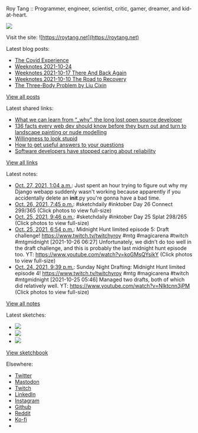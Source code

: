 Roy Tang :: Programmer, engineer, scientist, critic, gamer, dreamer, and kid-at-heart.

![](https://roytang.net/static/img/profile.jpg)

Visit the site: ![https://roytang.net](https://roytang.net)

Latest blog posts:

- [The Covid Experience](https://roytang.net/2021/10/covid-experience/)
- [Weeknotes 2021-10-24](https://roytang.net/2021/10/weeknotes-2021-10-24/)
- [Weeknotes 2021-10-17 There And Back Again](https://roytang.net/2021/10/weeknotes-10-17/)
- [Weeknotes 2021-10-10 The Road to Recovery](https://roytang.net/2021/10/weeknotes-10-10/)
- [The Three-Body Problem by Liu Cixin](https://roytang.net/2021/10/three-body-problem/)

[View all posts](https://roytang.net/blog)

Latest shared links:

- [What we can learn from “_why”, the long lost open source developer](https://roytang.net/2021/10/f477a6a18fe5fb487eacd5418311c51e/)
- [136 facts every web dev should know before they burn out and turn to landscape painting or nude modelling](https://roytang.net/2021/10/136-facts-every-web-dev-should-know-before-they-burn-out-and-turn-to-landscape-painting-or-nude-mode/)
- [Willingness to look stupid](https://roytang.net/2021/10/willingness-to-look-stupid/)
- [How to get useful answers to your questions](https://roytang.net/2021/10/how-to-get-useful-answers-to-your-questions/)
- [Software developers have stopped caring about reliability](https://roytang.net/2021/10/software-developers-have-stopped-caring-about-reliability/)

[View all links](https://roytang.net/links)

Latest notes:

- [Oct. 27, 2021, 1:04 a.m.](https://roytang.net/2021/10/07d4cb108213d3ff7f84637f8a30a4e9/): Just spent an hour trying to figure out why my Django webapp suddenly wasn&#x27;t working because apparently if you accidentally delete an __init__.py you&#x27;re gonna have a bad time.
- [Oct. 26, 2021, 7:45 p.m.](https://roytang.net/2021/10/1452964666594840584/): #sketchdaily #inktober Day 26 Connect 299/365 (Click photos to view full-size)
- [Oct. 25, 2021, 9:46 p.m.](https://roytang.net/2021/10/1452632610543325185/): #sketchdaily #inktober Day 25 Splat 298/265 (Click photos to view full-size)
- [Oct. 25, 2021, 6:54 p.m.](https://roytang.net/2021/10/1452589435120390148/): Midnight Hunt limited episode 5: Draft challenge! https://www.twitch.tv/twitchyroy #mtg #magicarena #twitch #mtgmidnight [2021-10-26 06:27] Unfortunately, we didn&#x27;t do too well in the draft challenge, and this is probably the last midnight hunt episode too. YT: https://www.youtube.com/watch?v=koGMsQYsikY (Click photos to view full-size)
- [Oct. 24, 2021, 9:39 p.m.](https://roytang.net/2021/10/1452268456565428233/): Sunday Night Drafting: Midnight Hunt limited episode 4! https://www.twitch.tv/twitchyroy #mtg #magicarena #twitch #mtgmidnight [2021-10-25 05:46] Managed two drafts, both of which did relatively well. YT: https://www.youtube.com/watch?v=NIktcnn3jPM (Click photos to view full-size)

[View all notes](https://roytang.net/notes)

Latest sketches:


- ![](https://roytang.net/media/cache/91/de/91deea41f5c7f26270ed4afa5390d02d.jpg)
- ![](https://roytang.net/media/cache/d0/5c/d05c90aabcb070e5e61b88e383fe6b65.jpg)
- ![](https://roytang.net/media/cache/4d/59/4d59d4a4036bbc2d42f37e80954d0883.jpg)

[View sketchbook](https://roytang.net/albums/sketchbook)


Elsewhere:

- [Twitter](https://twitter.com/roytang)
- [Mastodon](https://mastodon.technology/@roytang)
- [Twitch](https://twitch.tv/twitchyroy)
- [LinkedIn](https://www.linkedin.com/in/roytang)
- [Instagram](https://instagram.com/roytang0400)
- [Github](https://github.com/roytang)
- [Reddit](https://reddit.com/u/hungryroy)
- [Ko-fi](https://ko-fi.com/roytang)
- [](mailto:hello@roytang.net)